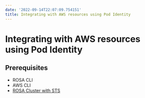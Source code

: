 ```yaml
---
date: '2022-09-14T22:07:09.754151'
title: Integrating with AWS resources using Pod Identity
---
```

# Integrating with AWS resources using Pod Identity

## Prerequisites

* ROSA CLI
* AWS CLI
* [ROSA Cluster with STS](/docs/rosa/sts)
